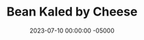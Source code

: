 ---
layout: post
title:  "Bean Kaled by Cheese"
date:   2023-07-10 00:00:00 -05000
categories: 
- Recipes
- Meatless
permalink: /recipes/kale
image: /assets/Food/Meatless/Kale/kale.jpg
ing: kale-ing
facts: kale-facts
section1: Vegetables
start2: Pinto beans, drained and rinsed
section2: Beans
start3: 
section3: 
start4: 
section4: 
start5: 
section5: 
Prep: 10
Rest: 
Cook: 10
Source1: 
Source2: 
whisk: https://s.samsungfood.com/54iaL
tags: 
- pinto beans
- kale
- spinach
- collard greens
- shredded cheese
- cheddar
- bbq sauce
- barbeque sauce
- chopped
- vic
Description: This vegetarian Mexican inspired dish mixes together sauteed kale, pinto beans, <a href="bbq-sauce">Unsweetened BBQ Sauce</a>, and is topped with shredded cheese. This goes well with some meatloaf or taco meat as well
Instructions: 
- Chop up veggies. Add vegetables, garlic, and oil to a skillet over medium heat. Cook until onions are translucent.<br><br>

- Add the seasonings to the veggies<br><br>

- Add in the BBQ sauce (I used my <a href="bbq-sauce">Unsweetened BBQ Sauce</a>) and beans to the skillet. Cook over medium heat for a few minutes. Top with shredded cheese
---